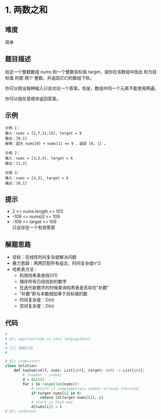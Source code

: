 # 1. 两数之和  
## 难度
简单  
  
## 题目描述
给定一个整数数组 nums 和一个整数目标值 target，请你在该数组中找出 和为目标值 的那 两个 整数，并返回它们的数组下标。  
  
你可以假设每种输入只会对应一个答案。但是，数组中同一个元素不能使用两遍。  
  
你可以按任意顺序返回答案。  
  
## 示例
```
示例 1：
输入：nums = [2,7,11,15], target = 9
输出：[0,1]
解释：因为 nums[0] + nums[1] == 9 ，返回 [0, 1] 。

示例 2：
输入：nums = [3,2,4], target = 6
输出：[1,2]

示例 3：
输入：nums = [3,3], target = 6
输出：[0,1]
```
  
## 提示
- 2 <= nums.length <= 103  
- -109 <= nums[i] <= 109  
- -109 <= target <= 109  
只会存在一个有效答案  
  
## 解题思路 
- 目标：在线性时间复杂度解决问题
- 暴力思路：两两匹配所有组合，时间复杂度n^2
- 哈希表方法：
  - 利用哈希表查找O(1)
  - 储存所有已经找到的数字
  - 在迭代新数字的时候查询哈希表是否存在“补数”
  - ”补数“即与本数相加等于目标值的数
  - 时间复杂度：$O(n)$
  - 空间复杂度：$O(n)$
  
## 代码
``` python
#
# @lc app=leetcode.cn id=1 lang=python3
#
# [1] 两数之和
#

# @lc code=start
class Solution:
    def twoSum(self, nums: List[int], target: int) -> List[int]:
        # {number : index}
        d = dict()
        for i in range(len(nums)):
            # return if complementary number already iterated
            if target-nums[i] in d:
                return [d[target-nums[i]], i]
            # store in hash map
            d[nums[i]] = i
# @lc code=end
```  
  